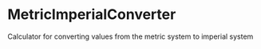 # MetricImperialConverter
Calculator for converting values ​​from the metric system to imperial system
